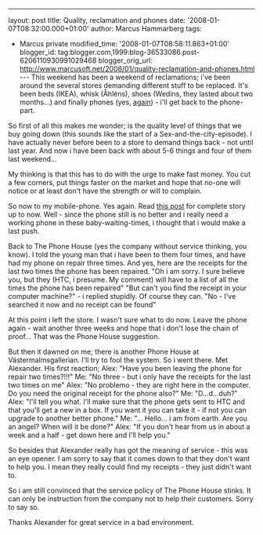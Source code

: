 ---
layout: post
title: Quality, reclamation and phones
date: '2008-01-07T08:32:00.000+01:00'
author: Marcus Hammarberg
tags:
  - Marcus private
modified_time: '2008-01-07T08:58:11.863+01:00'
blogger_id: tag:blogger.com,1999:blog-36533086.post-6206110930991029468
blogger_orig_url: http://www.marcusoft.net/2008/01/quality-reclamation-and-phones.html ---
This weekend has been a weekend of reclamations; i've been around the
several stores demanding different stuff to be replaced. It's been beds
(IKEA), whisk (Åhléns), shoes (Wedins, they lasted about two months...)
and finally phones (yes,
[again](http://marcushammarberg.blogspot.com/2007/10/non-exsisting-service-quality-at-phone.html)) -
i'll get back to the phone-part.

So first of all this makes me wonder; is the quality level of things
that we buy going down (this sounds like the start of a
Sex-and-the-city-episode). I have actually never before been to a store
to demand things back - not until last year. And now i have been back
with about 5-6 things and four of them last weekend...

My thinking is that this has to do with the urge to make fast money. You
cut a few corners, put things faster on the market and hope that no-one
will notice or at least don't have the strength or will to complain.

So now to my mobile-phone. Yes again. Read [this
post](http://marcushammarberg.blogspot.com/2007/10/non-exsisting-service-quality-at-phone.html)
for complete story up to now. Well - since the phone still is no better
and i really need a working phone in these baby-waiting-times, i thought
that i would make a last push.

Back to The Phone House (yes the company without service thinking, you
know). I told the young man that i have been to them four times, and
have had my phone on repair three times. And yes, here are the receipts
for the last two times the phone has been repaired.
"Oh i am sorry. I sure believe you, but they (HTC, i presume. My
comment) will have to a list of all the times the phone has been
repaired"
"But can't you find the receipt in your computer machine?" - i replied
stupidly. Of course they can.
"No - I've searched it now and no receipt can be found"

At this point i left the store. I wasn't sure what to do now. Leave the
phone again - wait another three weeks and hope that i don't lose the
chain of proof... That was the Phone House suggestion.

But then it dawned on me; there is another Phone House at
Västermalmsgallerian. I'll try to fool the system. So i went there. Met
Alexander. His first reaction;
Alex: "Have you been leaving the phone for repair two times?!!!"
Me: "No three - but i only have the receipts for the last two times on
me"
Alex: "No problemo - they are right here in the computer. Do you need
the original receipt for the phone also?"
Me: "D...d...duh?"
Alex: "I'll tell you what. I'll make sure that the phone gets sent to
HTC and that you'll get a new in a box. If you want it you can take it -
if not you can upgrade to another better phone."
Me: "... Hello... i am from earth. Are you an angel? When will it be
done?"
Alex: "If you don't hear from us in about a week and a half - get down
here and I'll help you."

So besides that Alexander really has got the meaning of service - this
was an eye opener. I am sorry to say that it comes down to that they
don't want to help you. I mean they really could find my receipts - they
just didn't want to.

So i am still convinced that the service policy of The Phone House
stinks. It can only be instruction from the company not to help their
customers. Sorry to say so.

Thanks Alexander for great service in a bad environment.
